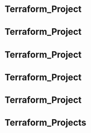 # Terraform_Project
# Terraform_Project
# Terraform_Project
# Terraform_Project
# Terraform_Project
# Terraform_Projects
